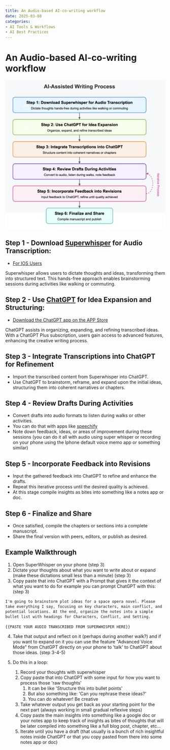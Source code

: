 ```yaml
---
title: An Audio-based AI-co-writing workflow
date: 2025-03-08
categories:
- AI Tools & Workflows
- AI Best Practices
---
```

# **An Audio-based AI-co-writing workflow**

![](../assets/2025-03-08-19-33-21.png)


## Step 1 - Download [Superwhisper](https://superwhisper.com/) for Audio Transcription:
 
 - [For IOS Users](https://apps.apple.com/us/app/superwhisper/id6471464415)

Superwhisper allows users to dictate thoughts and ideas, transforming them into structured text. This hands-free approach enables brainstorming sessions during activities like walking or commuting.  

## Step 2 - Use [ChatGPT](https://chatgpt.com/) for Idea Expansion and Structuring:

- [Download the ChatGPT app on the APP Store](https://apps.apple.com/us/app/chatgpt/id6448311069)

ChatGPT assists in organizing, expanding, and refining transcribed ideas. With a ChatGPT Plus subscription, users gain access to advanced features, enhancing the creative writing process.

## Step 3 - Integrate Transcriptions into ChatGPT for Refinement
 - Import the transcribed content from Superwhisper into ChatGPT.
 - Use ChatGPT to brainstorm, reframe, and expand upon the initial ideas, structuring them into coherent narratives or chapters.

## Step 4 - Review Drafts During Activities 
 - Convert drafts into audio formats to listen during walks or other activities.
 - You can do that with apps like [speechify](https://speechify.com/?srsltid=AfmBOooBYXnX9ZSy1WxsPFsM6jLbqWHUV_MsilKbB1yMwZpcwt30ysNo)
 - Note down feedback, ideas, or areas of improvement during these sessions (you can do it all with audio using super whisper or recording on your phone using the Iphone default voice memo app or something similar)

## Step 5 - Incorporate Feedback into Revisions 
 - Input the gathered feedback into ChatGPT to refine and enhance the drafts.
 - Repeat this iterative process until the desired quality is achieved.
 - At this stage compile insights as bites into something like a notes app or doc.

## Step 6 - Finalize and Share 
 - Once satisfied, compile the chapters or sections into a complete manuscript.
 - Share the final version with peers, editors, or publish as desired.

## **Example Walkthrough**

1. Open SuperWhisper on your phone (step 3)
2. Dictate your thoughts about what you want to write about or expand (make these dictations small less than a minute) (step 3)
3. Copy paste that into ChatGPT with a Prompt that gives it the context of what you want to do for example you can prompt ChatGPT with this: (step 3)
```
I'm going to brainstorm plot ideas for a space opera novel. Please take everything I say, focusing on key characters, main conflict, and potential locations. At the end, organize the notes into a simple bullet list with headings for Characters, Conflict, and Setting.

{{PASTE YOUR AUDIO TRANSCRIBED FROM SUPERWHISPER HERE}}
```
4. Take that output and reflect on it (perhaps during another walk?) and if you want to expand on it you can use the feature "Advanced Voice Mode" from ChatGPT directly on your phone to 'talk' to ChatGPT about those ideas. (step 3-4-5)

5. Do this in a loop:
   1. Record your thoughts with superwhisper
   2. Copy paste that into ChatGPT with some input for how you want to process those 'raw thoughts'
      1. It can be like 'Structure this into bullet points'
      2. But also something like: 'Can you rephrase these ideas?'
      3. You can do whatever! Be creative
   3. Take whatever output you get back as your starting point for the next part (always working in small gradual reflexive steps)
   4. Copy paste the main insights into something like a google doc or your notes app to keep track of insights as bites of thoughts that will be later compiled into something like a full blog post, chapter, etc...
   5.  Iterate until you have a draft (that usually is a bunch of rich insightful notes inside ChatGPT or that you copy pasted from there into some notes app or doc)
